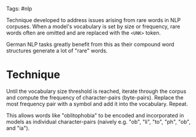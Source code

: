Tags: #nlp 

Technique developed to address issues arising from rare words in NLP corpuses.  When a model's vocabulary is set by size or frequency, rare words often are omitted and are replaced with the `<UNK>` token.

German NLP tasks greatly benefit from this as their compound word structures generate a lot of "rare" words.

# Technique
Until the vocabulary size threshold is reached, iterate through the corpus and compute the frequency of character-pairs (byte-pairs).  Replace the most frequency pair with a symbol and add it into the vocabulary.  Repeat.

This allows words like "oblitophobia" to be encoded and incorporated in models as individual character-pairs (naively e.g. "ob", "li", "to", "ph", "ob", and "ia").